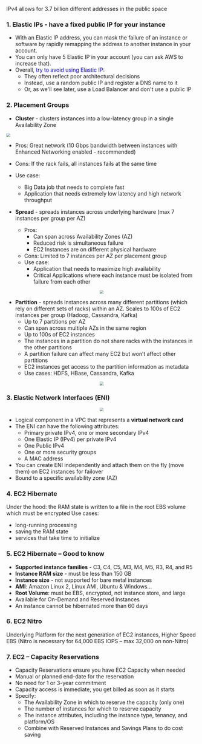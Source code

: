 IPv4 allows for 3.7 billion different addresses in the public space

### 1. Elastic IPs - have a fixed public IP for your instance

- With an Elastic IP address, you can mask the failure of an instance or software by rapidly remapping the address to another instance in your account.
- You can only have 5 Elastic IP in your account (you can ask AWS to increase that).
- Overall, <font color=blue>try to avoid using Elastic IP</font>:
  - They often reflect poor architectural decisions
  - Instead, use a random public IP and register a DNS name to it
  - Or, as we'll see later, use a Load Balancer and don't use a public IP

### 2. Placement Groups

- **Cluster** - clusters instances into a low-latency group in a single Availability Zone
<img src="https://img2022.cnblogs.com/blog/2122768/202204/2122768-20220416194038001-142220980.png" style="zoom:60%"/>

  - Pros: Great network (10 Gbps bandwidth between instances with Enhanced Networking enabled - recommended)
  - Cons: If the rack fails, all instances fails at the same time
  - Use case:
    - Big Data job that needs to complete fast
    - Application that needs extremely low latency and high network throughput

- **Spread** - spreads instances across underlying hardware (max 7 instances per group per AZ)
  - Pros:
    - Can span across Availability Zones (AZ)
    - Reduced risk is simultaneous failure
    -  EC2 Instances are on different physical hardware
  - Cons: Limited to 7 instances per AZ per placement group
  - Use case:
    - Application that needs to maximize high availability
    - Critical Applications where each instance must be isolated from failure from each other
<div align="center"><img src="https://img2022.cnblogs.com/blog/2122768/202204/2122768-20220416194547530-1230680583.png" style="zoom:57%"/></div>

- **Partition** - spreads instances across many different partitions (which rely on different sets of racks) within an AZ. Scales to 100s of EC2 instances per group (Hadoop, Cassandra, Kafka)
  - Up to 7 partitions per AZ
  - Can span across multiple AZs in the same region
  - Up to 100s of EC2 instances
  - The instances in a partition do not share racks with the instances in the other partitions
  - A partition failure can affect many EC2 but won’t affect other partitions
  - EC2 instances get access to the partition information as metadata
  - Use cases: HDFS, HBase, Cassandra, Kafka
<div align="center"><img src="https://img2022.cnblogs.com/blog/2122768/202204/2122768-20220416195248099-64332566.png" style="zoom:58%"/></div>

### 3. Elastic Network Interfaces (ENI)

<div align="center"><img src="https://img2022.cnblogs.com/blog/2122768/202204/2122768-20220416200752882-1929200770.png" style="zoom:57%"/></div>

- Logical component in a VPC that represents a **virtual network card**
- The ENI can have the following attributes:
  - Primary private IPv4, one or more secondary IPv4
  - One Elastic IP (IPv4) per private IPv4
  - One Public IPv4
  - One or more security groups
  - A MAC address
- You can create ENI independently and attach them on the fly (move them) on EC2 instances for failover
- Bound to a specific availability zone (AZ)

### 4. EC2 Hibernate
Under the hood: the RAM state is written to a file in the root EBS volume which must be encrypted
Use cases:

- long-running processing
- saving the RAM state
- services that take time to initialize

### 5. EC2 Hibernate – Good to know

- **Supported instance families** - C3, C4, C5, M3, M4, M5, R3, R4, and R5
- **Instance RAM size** - must be less than 150 GB
- **Instance size** - not supported for bare metal instances
- **AMI**: Amazon Linux 2, Linux AMI, Ubuntu & Windows…
- **Root Volume**: must be EBS, encrypted, not instance store, and large
- Available for On-Demand and Reserved Instances
- An instance cannot be hibernated more than 60 days

### 6. EC2 Nitro
Underlying Platform for the next generation of EC2 instances, Higher Speed EBS (Nitro is necessary for 64,000 EBS IOPS – max 32,000 on non-Nitro)

### 7. EC2 – Capacity Reservations

- Capacity Reservations ensure you have EC2 Capacity when needed
- Manual or planned end-date for the reservation
- No need for 1 or 3-year commitment
- Capacity access is immediate, you get billed as soon as it starts
- Specify:
  - The Availability Zone in which to reserve the capacity (only one)
  - The number of instances for which to reserve capacity
  - The instance attributes, including the instance type, tenancy, and platform/OS
  - Combine with Reserved Instances and Savings Plans to do cost saving